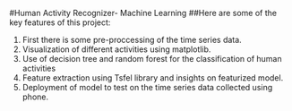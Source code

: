 #Human Activity Recognizer- Machine Learning
##Here are some of the key features of this project:

1. First there is some pre-proccessing of the time series data.
2. Visualization of different activities using matplotlib.
3. Use of decision tree and random forest for the classification of human activities
4. Feature extraction using Tsfel library and insights on featurized model.
5. Deployment of model to test on the time series data collected using phone.
